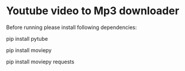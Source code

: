 
# Youtube video to Mp3 downloader

Before running please install following dependencies: 

pip install pytube

pip install moviepy

pip install moviepy requests





